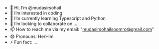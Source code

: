 - 👋 Hi, I’m @mudasirsohail
- 👀 I’m interested in coding
- 🌱 I’m currently learning Typescript and Python
- 💞️ I’m looking to collaborate on ...
- 📫 How to reach me via my email: "mudasirsohailsoomro@gmail.com"
- 😄 Pronouns: He/Him
- ⚡ Fun fact: ...

<!---
mudasirsohail/mudasirsohail is a ✨ special ✨ repository because its `README.md` (this file) appears on your GitHub profile.
You can click the Preview link to take a look at your changes.
--->
